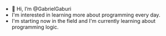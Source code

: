 - 👋 Hi, I’m @GabrielGaburi
- I'm interested in learning more about programming every day.
- I'm starting now in the field and I'm currently learning about programming logic.

